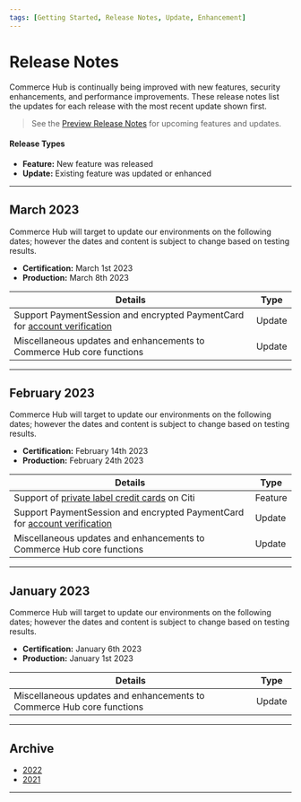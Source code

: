 ```yaml
---
tags: [Getting Started, Release Notes, Update, Enhancement]
---
```


# Release Notes

Commerce Hub is continually being improved with new features, security enhancements, and performance improvements. These release notes list the updates for each release with the most recent update shown first.

<!-- theme: info -->
> See the [Preview Release Notes](?path=docs/Release-Notes-Alerts/Preview.md) for upcoming features and updates.

#### Release Types

- **Feature:** New feature was released
- **Update:** Existing feature was updated or enhanced

---

## March 2023

Commerce Hub will target to update our environments on the following dates; however the dates and content is subject to change based on testing results.

- **Certification:** March 1st 2023
- **Production:** March 8th 2023

| Details | Type |
| ----- | ----- |
| Support PaymentSession and encrypted PaymentCard for [account verification](?path=docs/Resources/API-Documents/Payments_VAS/Verification.md) | Update |
| Miscellaneous updates and enhancements to Commerce Hub core functions | Update |

---

## February 2023

Commerce Hub will target to update our environments on the following dates; however the dates and content is subject to change based on testing results.

- **Certification:** February 14th 2023
- **Production:** February 24th 2023

| Details | Type |
| ----- | ----- |
| Support of [private label credit cards](?path=docs/Resources/Guides/Payment-Sources/Private-Label.md) on Citi | Feature |
| Support PaymentSession and encrypted PaymentCard for [account verification](?path=docs/Resources/API-Documents/Payments_VAS/Verification.md) | Update |
| Miscellaneous updates and enhancements to Commerce Hub core functions | Update |

---

## January 2023

Commerce Hub will target to update our environments on the following dates; however the dates and content is subject to change based on testing results.

- **Certification:** January 6th 2023
- **Production:** January 1st 2023

| Details | Type |
| ----- | ----- |
| Miscellaneous updates and enhancements to Commerce Hub core functions | Update |

---

## Archive

- [2022](?path=docs/Release-Notes-Alerts/RN-2022.md)
- [2021](?path=docs/Release-Notes-Alerts/RN-2021.md)

---
